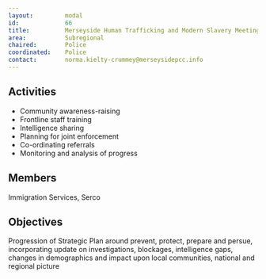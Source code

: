 ```yaml
---
layout: 		modal
id: 			66
title: 			Merseyside Human Trafficking and Modern Slavery Meeting
area: 			Subregional
chaired: 		Police
coordinated:	Police
contact:		norma.kielty-crummey@merseysidepcc.info
---
```


Activities
----------

* Community awareness-raising
* Frontline staff training
* Intelligence sharing
* Planning for joint enforcement
* Co-ordinating referrals
* Monitoring and analysis of progress

Members
-------

Immigration Services, Serco

Objectives
----------

Progression of Strategic Plan around prevent, protect, prepare and persue, incorporating update on investigations, blockages, intelligence gaps, changes in demographics and impact upon local communities, national and regional picture